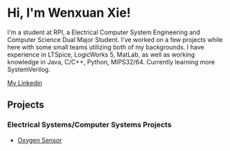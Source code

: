 # Hi, I'm Wenxuan Xie!

I'm a student at RPI, a Electrical Computer System Engineering and Computer Science Dual Major Student. I've worked on a few projects while here with some small teams utilizing both of my backgrounds. I have experience in LTSpice, LogicWorks 5, MatLab, as well as working knowledge in Java, C/C++, Python, MIPS32/64. Currently learning more SystemVerilog.

[My Linkedin](https://www.linkedin.com/in/wxie2003/)

## Projects

### Electrical Systems/Computer Systems Projects
  * [Oxygen Sensor](https://github.com/xayin212/Oxygen-Sensor.git)







<!---
xayin212/xayin212 is a ✨ special ✨ repository because its `README.md` (this file) appears on your GitHub profile.
You can click the Preview link to take a look at your changes.
--->
